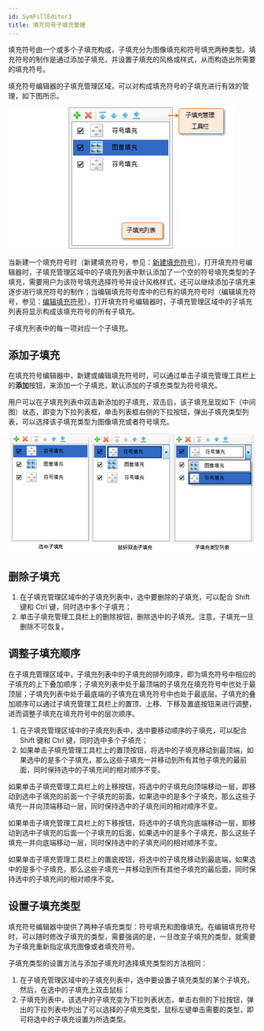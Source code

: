 ```yaml
---
id: SymFillEditor3
title: 填充符号子填充管理
---
```

填充符号由一个或多个子填充构成，子填充分为图像填充和符号填充两种类型。填充符号的制作是通过添加子填充，并设置子填充的风格或样式，从而构造出所需要的填充符号。

填充符号编辑器的子填充管理区域，可以对构成填充符号的子填充进行有效的管理，如下图所示。

![](img/SymFillEditor3t1.png)  

当新建一个填充符号时（新建填充符号，参见：[新建填充符号](SymFillManager5.htm)），打开填充符号编辑器时，子填充管理区域中的子填充列表中默认添加了一个空的符号填充类型的子填充，需要用户为该符号填充选择符号并设计风格样式，还可以继续添加子填充来逐步进行填充符号的制作；当编辑填充符号库中的已有的填充符号时（编辑填充符号，参见：[编辑填充符号](SymFillManager6.htm)），打开填充符号编辑器时，子填充管理区域中的子填充列表将显示构成该填充符号的所有子填充。

子填充列表中的每一项对应一个子填充。

## 添加子填充

在填充符号编辑器中，新建或编辑填充符号时，可以通过单击子填充管理工具栏上的**添加**按钮，来添加一个子填充，默认添加的子填充类型为符号填充。

用户可以在子填充列表中双击新添加的子填充，双击后，该子填充呈现如下（中间图）状态，即变为下拉列表框，单击列表框右侧的下拉按钮，弹出子填充类型列表，可以选择该子填充类型为图像填充或者符号填充。

![](img/SymFillEditor3t2.png)  

## 删除子填充

1. 在子填充管理区域中的子填充列表中，选中要删除的子填充，可以配合 Shift 键和 Ctrl 键，同时选中多个子填充；
2. 单击子填充管理工具栏上的删除按钮，删除选中的子填充。注意，子填充一旦删除不可恢复。

## 调整子填充顺序

在子填充管理区域中，子填充列表中的子填充的排列顺序，即为填充符号中相应的子填充的上下叠加顺序；子填充列表中处于最顶端的子填充在填充符号中也处于最顶层；子填充列表中处于最底端的子填充在填充符号中也处于最底层。子填充的叠加顺序可以通过子填充管理工具栏上的置顶、上移、下移及置底按钮来进行调整，进而调整子填充在填充符号中的层次顺序。

1. 在子填充管理区域中的子填充列表中，选中要移动顺序的子填充，可以配合 Shift 键和 Ctrl 键，同时选中多个子填充；
2. 如果单击子填充管理工具栏上的置顶按钮，将选中的子填充移动到最顶端，如果选中的是多个子填充，那么这些子填充一并移动到所有其他子填充的最前面，同时保持选中的子填充间的相对顺序不变。 

如果单击子填充管理工具栏上的上移按钮，将选中的子填充向顶端移动一层，即移动到选中子填充的前面一个子填充的前面，如果选中的是多个子填充，那么这些子填充一并向顶端移动一层，同时保持选中的子填充间的相对顺序不变。

如果单击子填充管理工具栏上的下移按钮，将选中的子填充向底端移动一层，即移动到选中子填充的后面一个子填充的后面，如果选中的是多个子填充，那么这些子填充一并向底端移动一层，同时保持选中的子填充间的相对顺序不变。

如果单击子填充管理工具栏上的置底按钮，将选中的子填充移动到最底端，如果选中的是多个子填充，那么这些子填充一并移动到所有其他子填充的最后面，同时保持选中的子填充间的相对顺序不变。

## 设置子填充类型

填充符号编辑器中提供了两种子填充类型：符号填充和图像填充。在编辑填充符号时，可以随时修改子填充的类型，需要强调的是，一旦改变子填充的类型，就需要为子填充重新指定填充图像或者填充符号。

子填充类型的设置方法与添加子填充时选择填充类型的方法相同：

1. 在子填充管理区域中的子填充列表中，选中要设置子填充类型的某个子填充，然后，在选中的子填充上双击鼠标；
2. 子填充列表中，该选中的子填充变为下拉列表状态，单击右侧的下拉按钮，弹出的下拉列表中列出了可以选择的子填充类型，鼠标左键单击需要的类型，即可将选中的子填充设置为所选类型。

